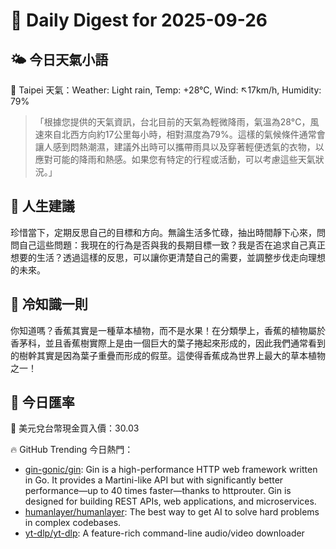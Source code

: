 # 🌅 Daily Digest for 2025-09-26

## 🌤️ 今日天氣小語
📍 Taipei 天氣：Weather: Light rain, Temp: +28°C, Wind: ↖17km/h, Humidity: 79%
> 「根據您提供的天氣資訊，台北目前的天氣為輕微降雨，氣溫為28°C，風速來自北西方向約17公里每小時，相對濕度為79%。這樣的氣候條件通常會讓人感到悶熱潮濕，建議外出時可以攜帶雨具以及穿著輕便透氣的衣物，以應對可能的降雨和熱感。如果您有特定的行程或活動，可以考慮這些天氣狀況。」

## 💬 人生建議
珍惜當下，定期反思自己的目標和方向。無論生活多忙碌，抽出時間靜下心來，問問自己這些問題：我現在的行為是否與我的長期目標一致？我是否在追求自己真正想要的生活？透過這樣的反思，可以讓你更清楚自己的需要，並調整步伐走向理想的未來。

## 🧠 冷知識一則
你知道嗎？香蕉其實是一種草本植物，而不是水果！在分類學上，香蕉的植物屬於香茅科，並且香蕉樹實際上是由一個巨大的葉子捲起來形成的，因此我們通常看到的樹幹其實是因為葉子重疊而形成的假莖。這使得香蕉成為世界上最大的草本植物之一！
## 💱 今日匯率
💱 美元兌台幣現金買入價：30.03

🔥 GitHub Trending 今日熱門：
- [gin-gonic/gin](https://github.com/gin-gonic/gin): Gin is a high-performance HTTP web framework written in Go. It provides a Martini-like API but with significantly better performance—up to 40 times faster—thanks to httprouter. Gin is designed for building REST APIs, web applications, and microservices.
- [humanlayer/humanlayer](https://github.com/humanlayer/humanlayer): The best way to get AI to solve hard problems in complex codebases.
- [yt-dlp/yt-dlp](https://github.com/yt-dlp/yt-dlp): A feature-rich command-line audio/video downloader

